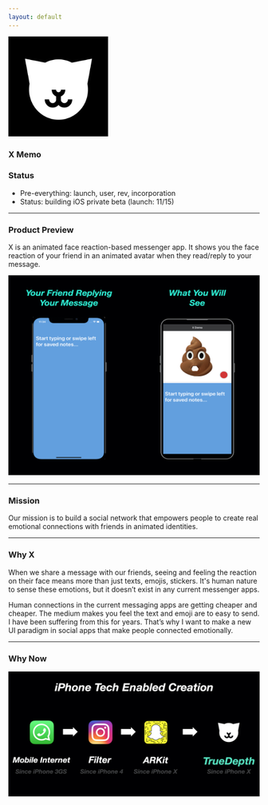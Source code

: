 ```yaml
---
layout: default
---
```


<img src="images/x.png" alt="sample image" width="200" height="200">


### X Memo


### Status

- Pre-everything: launch, user, rev, incorporation
- Status: building iOS private beta (launch: 11/15)

---


### Product Preview

X is an animated face reaction-based messenger app. It shows you the face reaction of your friend in an animated avatar when they read/reply to your message.

<img src="images/xdemo.png" alt="sample image" width="600" height="400">

---


### Mission

Our mission is to build a social network that empowers people to create real emotional connections with friends in animated identities.

---


### Why X

When we share a message with our friends, seeing and feeling the reaction on their face means more than just texts, emojis, stickers. It's human nature to sense these emotions, but it doesn’t exist in any current messenger apps.

Human connections in the current messaging apps are getting cheaper and cheaper. The medium makes you feel the text and emoji are to easy to send. I have been suffering from this for years. That’s why I want to make a new UI paradigm in social apps that make people connected emotionally.

---


### Why Now

<img src="images/why.png" alt="sample image" width="700" height="250">



